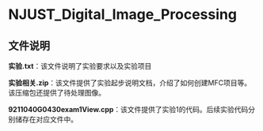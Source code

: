 # NJUST_Digital_Image_Processing

## 文件说明

**实验.txt**：该文件说明了实验要求以及实验项目

**实验相关.zip**：该文件提供了实验起步说明文档，介绍了如何创建MFC项目等。该压缩包还提供了待处理图像。

**9211040G0430exam1View.cpp**：该文件提供了实验1的代码。后续实验代码分别储存在对应文件中。

